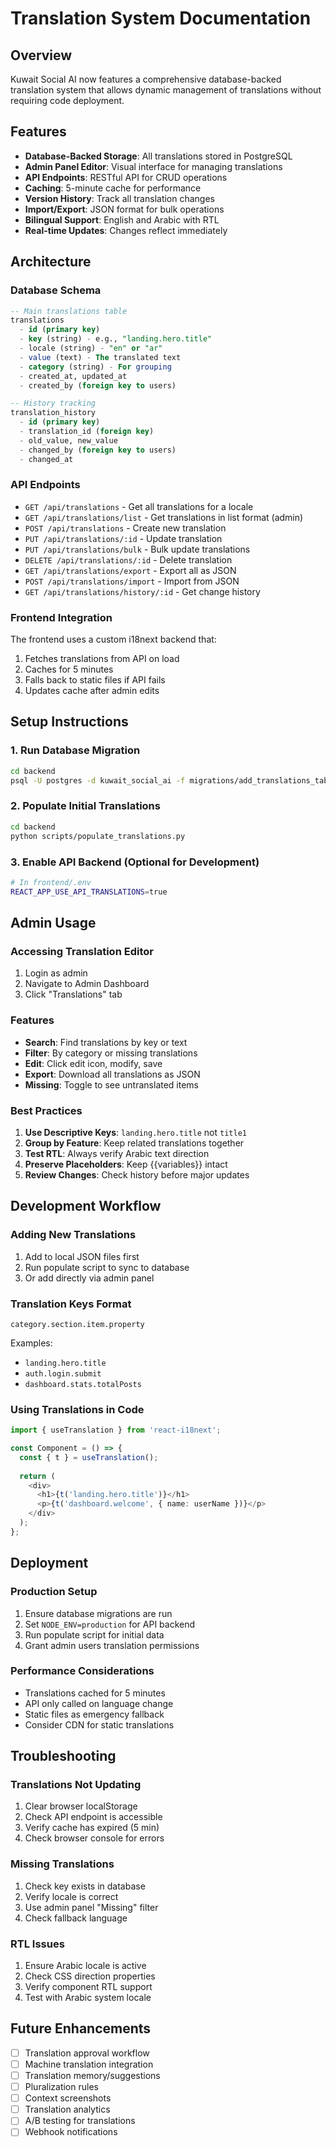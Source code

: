 # Translation System Documentation

## Overview

Kuwait Social AI now features a comprehensive database-backed translation system that allows dynamic management of translations without requiring code deployment.

## Features

- **Database-Backed Storage**: All translations stored in PostgreSQL
- **Admin Panel Editor**: Visual interface for managing translations
- **API Endpoints**: RESTful API for CRUD operations
- **Caching**: 5-minute cache for performance
- **Version History**: Track all translation changes
- **Import/Export**: JSON format for bulk operations
- **Bilingual Support**: English and Arabic with RTL
- **Real-time Updates**: Changes reflect immediately

## Architecture

### Database Schema

```sql
-- Main translations table
translations
  - id (primary key)
  - key (string) - e.g., "landing.hero.title"
  - locale (string) - "en" or "ar"
  - value (text) - The translated text
  - category (string) - For grouping
  - created_at, updated_at
  - created_by (foreign key to users)

-- History tracking
translation_history
  - id (primary key)
  - translation_id (foreign key)
  - old_value, new_value
  - changed_by (foreign key to users)
  - changed_at
```

### API Endpoints

- `GET /api/translations` - Get all translations for a locale
- `GET /api/translations/list` - Get translations in list format (admin)
- `POST /api/translations` - Create new translation
- `PUT /api/translations/:id` - Update translation
- `PUT /api/translations/bulk` - Bulk update translations
- `DELETE /api/translations/:id` - Delete translation
- `GET /api/translations/export` - Export all as JSON
- `POST /api/translations/import` - Import from JSON
- `GET /api/translations/history/:id` - Get change history

### Frontend Integration

The frontend uses a custom i18next backend that:
1. Fetches translations from API on load
2. Caches for 5 minutes
3. Falls back to static files if API fails
4. Updates cache after admin edits

## Setup Instructions

### 1. Run Database Migration

```bash
cd backend
psql -U postgres -d kuwait_social_ai -f migrations/add_translations_tables.sql
```

### 2. Populate Initial Translations

```bash
cd backend
python scripts/populate_translations.py
```

### 3. Enable API Backend (Optional for Development)

```bash
# In frontend/.env
REACT_APP_USE_API_TRANSLATIONS=true
```

## Admin Usage

### Accessing Translation Editor

1. Login as admin
2. Navigate to Admin Dashboard
3. Click "Translations" tab

### Features

- **Search**: Find translations by key or text
- **Filter**: By category or missing translations
- **Edit**: Click edit icon, modify, save
- **Export**: Download all translations as JSON
- **Missing**: Toggle to see untranslated items

### Best Practices

1. **Use Descriptive Keys**: `landing.hero.title` not `title1`
2. **Group by Feature**: Keep related translations together
3. **Test RTL**: Always verify Arabic text direction
4. **Preserve Placeholders**: Keep {{variables}} intact
5. **Review Changes**: Check history before major updates

## Development Workflow

### Adding New Translations

1. Add to local JSON files first
2. Run populate script to sync to database
3. Or add directly via admin panel

### Translation Keys Format

```
category.section.item.property
```

Examples:
- `landing.hero.title`
- `auth.login.submit`
- `dashboard.stats.totalPosts`

### Using Translations in Code

```typescript
import { useTranslation } from 'react-i18next';

const Component = () => {
  const { t } = useTranslation();
  
  return (
    <div>
      <h1>{t('landing.hero.title')}</h1>
      <p>{t('dashboard.welcome', { name: userName })}</p>
    </div>
  );
};
```

## Deployment

### Production Setup

1. Ensure database migrations are run
2. Set `NODE_ENV=production` for API backend
3. Run populate script for initial data
4. Grant admin users translation permissions

### Performance Considerations

- Translations cached for 5 minutes
- API only called on language change
- Static files as emergency fallback
- Consider CDN for static translations

## Troubleshooting

### Translations Not Updating

1. Clear browser localStorage
2. Check API endpoint is accessible
3. Verify cache has expired (5 min)
4. Check browser console for errors

### Missing Translations

1. Check key exists in database
2. Verify locale is correct
3. Use admin panel "Missing" filter
4. Check fallback language

### RTL Issues

1. Ensure Arabic locale is active
2. Check CSS direction properties
3. Verify component RTL support
4. Test with Arabic system locale

## Future Enhancements

- [ ] Translation approval workflow
- [ ] Machine translation integration
- [ ] Translation memory/suggestions
- [ ] Pluralization rules
- [ ] Context screenshots
- [ ] Translation analytics
- [ ] A/B testing for translations
- [ ] Webhook notifications